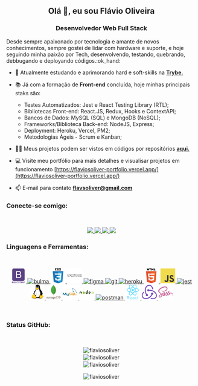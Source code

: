 <h2 align="center">Olá 👋, eu sou Flávio Oliveira</h2>
<h3 align="center">Desenvolvedor Web Full Stack</h3>
<p> Desde sempre apaixonado por tecnologia e amante de novos conhecimentos, sempre gostei de lidar com hardware e suporte, e hoje seguindo minha paixão por Tech, desenvolvendo, testando, quebrando, debbugando e deployando códigos.:ok_hand:</p>

- 🌱 Atualmente estudando e aprimorando hard e soft-skills na **<a href="https://www.betrybe.com/" target="_blank">Trybe.</a>**

- :books: Já com a formação de **Front-end** concluída, hoje minhas principais staks são:
    - Testes Automatizados: Jest e React Testing Library (RTL);
    - Bibliotecas Front-end: React.JS, Redux, Hooks e ContextAPI;
    - Bancos de Dados: MySQL (SQL) e MongoDB (NoSQL);
    - Frameworks/Biblioteca Back-end: NodeJS, Express;
    - Deployment: Heroku, Vercel, PM2;
    - Metodologias Ágeis - Scrum e Kanban;

- 👨‍💻 Meus projetos podem ser vistos em códigos por repositórios **<a href="https://github.com/flaviosoliver?tab=repositories" target="_blank">aqui.</a>**

- :computer: Visite meu portfólio para mais detalhes e visualisar projetos em funcionamento [https://flaviosoliver-portfolio.vercel.app/](https://flaviosoliver-portfolio.vercel.app/)

- 📫 E-mail para contato **flavsoliver@gmail.com**

<h3 align="left">Conecte-se comigo:</h3>
<br>
<p align="center">
    <a href=https://www.linkedin.com/in/flaviosoliver/ target="_blank">
        <img src="https://img.shields.io/badge/-LinkedIn-blue?style=for-the-badge&logo=Linkedin&logoColor=white" />
    </a>
    <a href=https://www.instagram.com/flaviosoliver.dev/ target="_blank">
        <img src="https://img.shields.io/badge/Instagram-E4405F?style=for-the-badge&logo=instagram&logoColor=white" />
    </a>
    <a href=https://twitter.com/flaviosoliver target="_blank">
        <img src="https://img.shields.io/badge/Twitter-1DA1F2?style=for-the-badge&logo=twitter&logoColor=white" />
    </a>
    <a href=https://www.facebook.com/flaviosoliver target="_blank">
        <img src="https://img.shields.io/badge/Facebook-1877F2?style=for-the-badge&logo=facebook&logoColor=white" />
    </a>
    <!--     [https://www.instagram.com/flaviosoliver.dev/](https://www.instagram.com/flaviosoliver.dev/){:target:"_blank"} -->
</p>


<h3 align="left">Linguagens e Ferramentas:</h3>
<br>
<p align="center">
    <a href="https://getbootstrap.com" target="_blank">
        <img src="https://raw.githubusercontent.com/devicons/devicon/master/icons/bootstrap/bootstrap-plain-wordmark.svg" alt="bootstrap" width="40" height="40"/>
    </a>
    <a href="https://bulma.io/" target="_blank">
        <img src="https://raw.githubusercontent.com/gilbarbara/logos/804dc257b59e144eaca5bc6ffd16949752c6f789/logos/bulma.svg" alt="bulma" width="40" height="40"/>
    </a>
    <a href="https://www.w3schools.com/css/" target="_blank">
        <img src="https://raw.githubusercontent.com/devicons/devicon/master/icons/css3/css3-original-wordmark.svg" alt="css3" width="40" height="40"/>
    </a>
    <a href="https://expressjs.com" target="_blank">
        <img src="https://raw.githubusercontent.com/devicons/devicon/master/icons/express/express-original-wordmark.svg" alt="express" width="40" height="40"/>
    </a>
    <a href="https://www.figma.com/" target="_blank">
        <img src="https://www.vectorlogo.zone/logos/figma/figma-icon.svg" alt="figma" width="40" height="40"/>
    </a>
    <a href="https://git-scm.com/" target="_blank">
        <img src="https://www.vectorlogo.zone/logos/git-scm/git-scm-icon.svg" alt="git" width="40" height="40"/>
    </a>
    <a href="https://heroku.com" target="_blank">
        <img src="https://www.vectorlogo.zone/logos/heroku/heroku-icon.svg" alt="heroku" width="40" height="40"/>
    </a> 
    <a href="https://www.w3.org/html/" target="_blank">
        <img src="https://raw.githubusercontent.com/devicons/devicon/master/icons/html5/html5-original-wordmark.svg" alt="html5" width="40" height="40"/> 
    </a>
    <a href="https://developer.mozilla.org/en-US/docs/Web/JavaScript" target="_blank"> 
        <img src="https://raw.githubusercontent.com/devicons/devicon/master/icons/javascript/javascript-original.svg" alt="javascript" width="40" height="40"/> 
    </a>
    <a href="https://jestjs.io" target="_blank">
        <img src="https://www.vectorlogo.zone/logos/jestjsio/jestjsio-icon.svg" alt="jest" width="40" height="40"/>
    </a> 
    <a href="https://www.linux.org/" target="_blank">
        <img src="https://raw.githubusercontent.com/devicons/devicon/master/icons/linux/linux-original.svg" alt="linux" width="40" height="40"/>
    </a> 
    <a href="https://www.mongodb.com/" target="_blank">
        <img src="https://raw.githubusercontent.com/devicons/devicon/master/icons/mongodb/mongodb-original-wordmark.svg" alt="mongodb" width="40" height="40"/>
    </a>
    <a href="https://www.mysql.com/" target="_blank">
        <img src="https://raw.githubusercontent.com/devicons/devicon/master/icons/mysql/mysql-original-wordmark.svg" alt="mysql" width="40" height="40"/> 
    </a> 
    <a href="https://nodejs.org" target="_blank">
        <img src="https://raw.githubusercontent.com/devicons/devicon/master/icons/nodejs/nodejs-original-wordmark.svg" alt="nodejs" width="40" height="40"/> 
    </a> 
    <a href="https://postman.com" target="_blank"> 
        <img src="https://www.vectorlogo.zone/logos/getpostman/getpostman-icon.svg" alt="postman" width="40" height="40"/>
    </a>
    <a href="https://reactjs.org/" target="_blank"> 
        <img src="https://raw.githubusercontent.com/devicons/devicon/master/icons/react/react-original-wordmark.svg" alt="react" width="40" height="40"/> 
    </a> 
    <a href="https://redux.js.org" target="_blank">
        <img src="https://raw.githubusercontent.com/devicons/devicon/master/icons/redux/redux-original.svg" alt="redux" width="40" height="40"/>
    </a>
    <a href="https://sass-lang.com" target="_blank"> 
        <img src="https://raw.githubusercontent.com/devicons/devicon/master/icons/sass/sass-original.svg" alt="sass" width="40" height="40"/>
    </a> 
</p>
<br>
<h3 align="left">Status GitHub:</h3>
<br>
<p align="center">
  <img align="center" src="https://github-readme-stats.vercel.app/api/top-langs?username=flaviosoliver&show_icons=true&theme=onedark&locale=en&layout=compact" alt="flaviosoliver" />
  <br>
  <img align="center" src="https://github-readme-stats.vercel.app/api?username=flaviosoliver&show_icons=true&theme=onedark&locale=en" alt="flaviosoliver" />
  <br>
  <img align="center" src="https://github-readme-streak-stats.herokuapp.com/?user=flaviosoliver&theme=onedark" alt="flaviosoliver" />
</p>

<p align="center">
  <img align="center" src="https://github-profile-trophy.vercel.app/?username=flaviosoliver&theme=onedark&row=2&column=3&no-frame=true&margin-h=15&margin-w=15" alt="flaviosoliver" />
</p>
